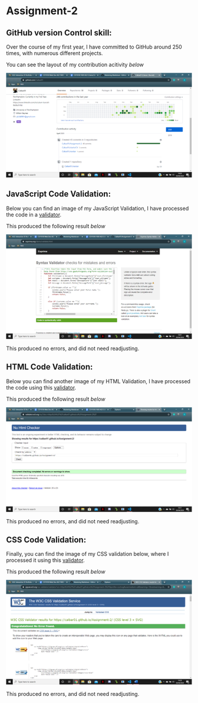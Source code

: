 # Assignment-2

## GitHub version Control skill:
Over the course of my first year, I have committed to GitHub around 250 times, with numerous different projects.

You can see the layout of my contribution acitivity *below*

![My Commits to GitHub](/images/commits.png) 

## JavaScript Code Validation:
Below you can find an image of my JavaScript Validation, I have processed the code in a [validator](https://esprima.org/demo/validate.html).

This produced the following result *below*

![JavaScript Validation](/images/JSValidation.png)

This produced no errors, and did not need readjusting.

## HTML Code Validation:
Below you can find another image of my HTML Validation, I have processed the code using this [validator](https://validator.w3.org/).

This produced the following result *below*

![HTML Validation](/images/HTMLvalidator.png)

This produced no errors, and did not need readjusting.

## CSS Code Validation:
Finally, you can find the image of my CSS validation below, where I processed it using this [validator](https://jigsaw.w3.org/css-validator/).

This produced the following result *below*

![CSS Validation](/images/CSSvalidator.png)

This produced no errors, and did not need readjusting.